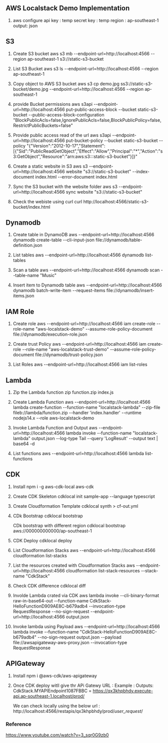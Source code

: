 AWS Localstack Demo Implementation
-----------

1. aws configure
    api key :  temp
    secret key :  temp
    region : ap-southeast-1
    output: json

## S3
1. Create S3 bucket
	aws s3 mb --endpoint-url=http://localhost:4566 --region ap-southeast-1 s3://static-s3-bucket

2. List S3 Bucket
	aws s3 ls --endpoint-url=http://localhost:4566 --region  ap-southeast-1

3. Copy object to AWS S3 bucket
	aws s3 cp demo.jpg ss3://static-s3-bucket/demo.jpg --endpoint-url=http://localhost:4566 --region  ap-southeast-1

4. provide Bucket permissions
	aws s3api --endpoint-url=http://localhost:4566 put-public-access-block --bucket static-s3-bucket --public-access-block-configuration "BlockPublicAcls=false,IgnorePublicAcls=false,BlockPublicPolicy=false,RestrictPublicBuckets=false"

5. Provide public access read of the url
   aws s3api --endpoint-url=http://localhost:4566 put-bucket-policy --bucket static-s3-bucket --policy "{"Version":"2012-10-17","Statement":[{"Sid":"PublicReadGetObject","Effect":"Allow","Principal":"*","Action":"s3:GetObject","Resource":"arn:aws:s3:::static-s3-bucket"}]}"

6. Create a static website in S3
    aws s3 --endpoint-url=http://localhost:4566 website "s3://static-s3-bucket" --index-document index.html --error-document index.html

7. Sync the S3 bucket with the website folder
    aws s3 --endpoint-url=http://localhost:4566 sync website "s3://static-s3-bucket"

8. Check the webiste using curl
    curl http://localhost:4566/static-s3-bucket/index.html

## Dynamodb

1. Create table in DynamoDB
   aws --endpoint-url=http://localhost:4566 dynamodb create-table --cli-input-json file://dynamodb/table-definition.json

2. List tables
    aws --endpoint-url=http://localhost:4566 dynamodb list-tables

3. Scan a table
    aws --endpoint-url=http://localhost:4566 dynamodb scan --table-name "Music"

4. Insert item to Dynamodb table
    aws --endpoint-url=http://localhost:4566 dynamodb batch-write-item --request-items file://dynamodb/insert-items.json

## IAM Role

1. Create role
    aws --endpoint-url=http://localhost:4566 iam create-role --role-name "aws-localstack-demo" --assume-role-policy-document file://dynamodb/execution-role.json

2. Create  trust Policy
    aws --endpoint-url=http://localhost:4566 iam create-role --role-name "aws-localstack-trust-demo" --assume-role-policy-document file://dynamodb/trust-policy.json

3. List Roles
    aws --endpoint-url=http://localhost:4566 iam list-roles

## Lambda
   
1. Zip the Lambda function
    zip function.zip index.js 

2. Create Lambda Function
    aws --endpoint-url=http://localhost:4566 lambda create-function --function-name "localstack-lambda" --zip-file fileb://lambda/function.zip --handler 'index.handler' --runtime nodejs14.x --role aws-localstack-demo 

3. Invoke Lambda Function and Output
    aws --endpoint-url=http://localhost:4566 lambda invoke --function-name "localstack-lambda" output.json --log-type Tail --query 'LogResult' --output text | base64 -d

4. List functions
    aws --endpoint-url=http://localhost:4566 lambda list-functions

## CDK 
1. Install
    npm i -g aws-cdk-local aws-cdk

2. Create CDK Skeleton
    cdklocal init sample-app --language typescript

3. Create Cloudformation Template
    cdklocal synth > cf-out.yml

4. CDk Bootstrap 
    cdklocal bootstrap

    CDk bootstrap with different region
    cdklocal bootstrap aws://000000000000/ap-southeast-1

5. CDK Deploy
   cdklocal deploy

6. List Cloudformation Stacks
    aws --endpoint-url=http://localhost:4566 cloudformation list-stacks

7. List the resources created with Cloudformation Stacks
   aws --endpoint-url=http://localhost:4566 cloudformation list-stack-resources --stack-name "CdkStack"

8. Check CDK difference
   cdklocal diff

9. Involde Lambda crated via CDK
    aws lambda invoke --cli-binary-format raw-in-base64-out --function-name CdkStack-HelloFunctionD909AE8C-b679adb4 --invocation-type RequestResponse --no-sign-request --endpoint-url=http://localhost:4566  output.json

10. Invoke lambda using Payload
    aws --endpoint-url=http://localhost:4566 lambda invoke --function-name "CdkStack-HelloFunctionD909AE8C-b679adb4" --no-sign-request  output.json --payload file://awsapigateway-aws-proxy.json --invocation-type RequestResponse


## APIGateway
1. Install
    npm i @aws-cdk/aws-apigateway  

2. Once CDK deploy witll give thr APi Gatewy URL : 
    Example : Outputs:
            CdkStack.MYAPIEndpoint1087FBBC = https://qx3khpbhdy.execute-api.ap-southeast-1.localhost/prod/

    We can check locally using the below url : 
      http://localhost:4566/restapis/qx3khpbhdy/prod/_user_request_/

### Reference
https://www.youtube.com/watch?v=3_sqr0G9zb0

